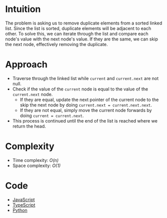 # Intuition

The problem is asking us to remove duplicate elements from a sorted linked list. Since the list is sorted, duplicate elements will be adjacent to each other. To solve this, we can iterate through the list and compare each node's value with the next node's value. If they are the same, we can skip the next node, effectively removing the duplicate.

# Approach

- Traverse through the linked list while `current` and `current.next` are not null.
- Check if the value of the `current` node is equal to the value of the `current.next` node.
    - If they are equal, update the next pointer of the current node to the skip the next node by doing `current.next = current.next.next`.
    - If they are not equal, simply move the current node forwards by doing `current = current.next`.
-  This process is continued until the end of the list is reached where we return the head.

# Complexity

- Time complexity: *O(n)*
- Space complexity: *O(1)*

# Code

- [JavaScript](solution.js)
- [TypeScript](solution.ts)
- [Python](solution.py)